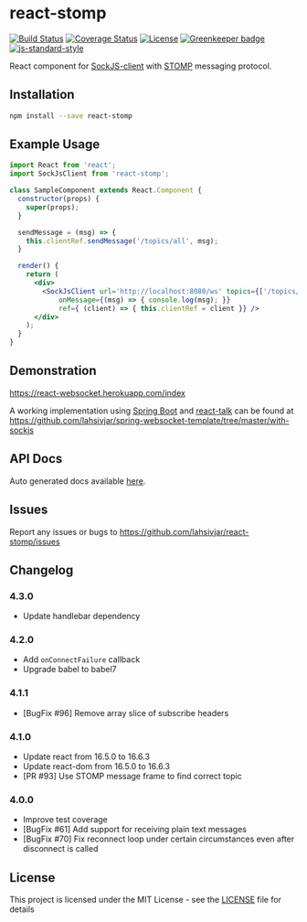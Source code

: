 # react-stomp

[![Build Status](https://travis-ci.com/lahsivjar/react-stomp.svg?branch=master)](https://travis-ci.org/lahsivjar/react-stomp) [![Coverage Status](https://coveralls.io/repos/github/lahsivjar/react-stomp/badge.svg?branch=master)](https://coveralls.io/github/lahsivjar/react-stomp?branch=master) [![License](https://img.shields.io/npm/l/react-stomp.svg)](https://github.com/lahsivjar/react-stomp/blob/master/LICENSE) [![Greenkeeper badge](https://badges.greenkeeper.io/lahsivjar/react-stomp.svg)](https://greenkeeper.io/) [![js-standard-style](https://img.shields.io/badge/code%20style-standard-brightgreen.svg)](https://github.com/standard/standard)

React component for [SockJS-client](https://github.com/sockjs/sockjs-client) with [STOMP](https://stomp.github.io/) messaging protocol.

## Installation

```sh
npm install --save react-stomp
```

## Example Usage

```jsx
import React from 'react';
import SockJsClient from 'react-stomp';

class SampleComponent extends React.Component {
  constructor(props) {
    super(props);
  }

  sendMessage = (msg) => {
    this.clientRef.sendMessage('/topics/all', msg);
  }

  render() {
    return (
      <div>
        <SockJsClient url='http://localhost:8080/ws' topics={['/topics/all']}
            onMessage={(msg) => { console.log(msg); }}
            ref={ (client) => { this.clientRef = client }} />
      </div>
    );
  }
}
```

## Demonstration

<https://react-websocket.herokuapp.com/index>

A working implementation using [Spring Boot](https://projects.spring.io/spring-boot/) and [react-talk](https://github.com/lahsivjar/react-talk) can be found at <https://github.com/lahsivjar/spring-websocket-template/tree/master/with-sockjs>

## API Docs

Auto generated docs available [here](API.md).

## Issues

Report any issues or bugs to <https://github.com/lahsivjar/react-stomp/issues>

## Changelog

### 4.3.0
- Update handlebar dependency

### 4.2.0

- Add `onConnectFailure` callback
- Upgrade babel to babel7

### 4.1.1

- [BugFix #96] Remove array slice of subscribe headers

### 4.1.0

- Update react from 16.5.0 to 16.6.3
- Update react-dom from 16.5.0 to 16.6.3
- [PR #93] Use STOMP message frame to find correct topic

### 4.0.0

-   Improve test coverage
-   [BugFix #61] Add support for receiving plain text messages
-   [BugFix #70] Fix reconnect loop under certain circumstances even after disconnect is called

## License

This project is licensed under the MIT License - see the [LICENSE](LICENSE) file for details
